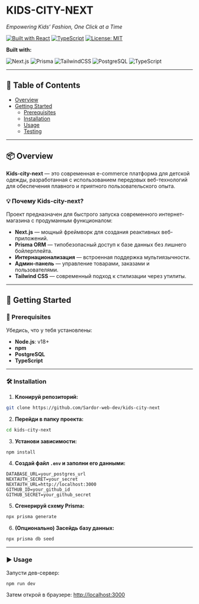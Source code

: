 # KIDS-CITY-NEXT

_Empowering Kids’ Fashion, One Click at a Time_

[![Built with React](https://img.shields.io/badge/Built%20with-React-blue.svg)]()
[![TypeScript](https://img.shields.io/badge/Language-TypeScript-blue.svg)]()
[![License: MIT](https://img.shields.io/badge/License-MIT-yellow.svg)]()

**Built with:**

![Next.js](https://img.shields.io/badge/Next.js-000?logo=next.js&logoColor=white)
![Prisma](https://img.shields.io/badge/Prisma-3982CE?logo=prisma&logoColor=white)
![TailwindCSS](https://img.shields.io/badge/TailwindCSS-38B2AC?logo=tailwind-css&logoColor=white)
![PostgreSQL](https://img.shields.io/badge/PostgreSQL-336791?logo=postgresql&logoColor=white)
![TypeScript](https://img.shields.io/badge/TypeScript-3178C6?logo=typescript&logoColor=white)

---

## 📑 Table of Contents

- [Overview](#-overview)
- [Getting Started](#-getting-started)
  - [Prerequisites](#-prerequisites)
  - [Installation](#-installation)
  - [Usage](#️-usage)
  - [Testing](#-testing)

---

## 📦 Overview

**Kids-city-next** — это современная e-commerce платформа для детской одежды, разработанная с использованием передовых веб-технологий для обеспечения плавного и приятного пользовательского опыта.

### 💡 Почему Kids-city-next?

Проект предназначен для быстрого запуска современного интернет-магазина с продуманным функционалом:

- **Next.js** — мощный фреймворк для создания реактивных веб-приложений.
- **Prisma ORM** — типобезопасный доступ к базе данных без лишнего бойлерплейта.
- **Интернационализация** — встроенная поддержка мультиязычности.
- **Админ-панель** — управление товарами, заказами и пользователями.
- **Tailwind CSS** — современный подход к стилизации через утилиты.

---

## 🚀 Getting Started

### 🔧 Prerequisites

Убедись, что у тебя установлены:

- **Node.js**: v18+
- **npm**
- **PostgreSQL**
- **TypeScript**

---

### 🛠 Installation

1. **Клонируй репозиторий:**

```bash
git clone https://github.com/Sardor-web-dev/kids-city-next
```

2. **Перейди в папку проекта:**

```bash
cd kids-city-next
```

3. **Установи зависимости:**

```bash
npm install
```

4. **Создай файл `.env` и заполни его данными:**

```env
DATABASE_URL=your_postgres_url
NEXTAUTH_SECRET=your_secret
NEXTAUTH_URL=http://localhost:3000
GITHUB_ID=your_github_id
GITHUB_SECRET=your_github_secret
```

5. **Сгенерируй схему Prisma:**

```bash
npx prisma generate
```

6. **(Опционально) Засейдь базу данных:**

```bash
npx prisma db seed
```

---

### ▶️ Usage

Запусти дев-сервер:

```bash
npm run dev
```

Затем открой в браузере: [http://localhost:3000](http://localhost:3000)






